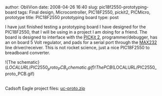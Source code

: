 author: ObliVion
date: 2008-04-26 16:40
slug: pic18f2550-prototyping-board
tags: Final design, Microcontroller, PIC18F2550, pickit2, PICMicro, prototype
title: PIC18F2550 prototyping board
type: post

I have just finished testing a prototyping board I have designed for the
PIC18F2550, that I will be using in a project I am doing for a friend.
The board is designed to interface with the [PICKit
2](http://www.microchip.com/stellent/idcplg?IdcService=SS_GET_PAGE&nodeId=1406&dDocName=en023805),
programmer/debugger, has an on board 5 Volt regulator, and pads for a
serial port through the
[MAX232](http://www.maxim-ic.com/quick_view2.cfm/qv_pk/1798) line
driver/receiver. This is not rocket science, just a nice PIC18F2550 to
breadboard converter.

!{The schematic}($LOCALURL/PIC2550_proto_PCB_schematic.gif)
!{The PCB}($LOCALURL/PIC2550_proto_PCB.gif)
<br style="clear: both;" /> 

Cadsoft Eagle project files:
[uc-proto.zip]($LOCALURL/uc-proto.zip)

